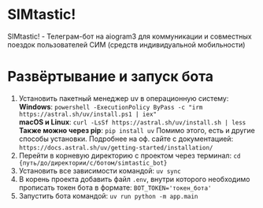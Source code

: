# SIMtastic!
SIMtastic! - Телеграм-бот на aiogram3 для коммуникации и совместных поездок пользователей СИМ (средств индивидуальной мобильности)

# Развёртывание и запуск бота
1. Установить пакетный менеджер uv в операционную систему:  
__Windows__: `powershell -ExecutionPolicy ByPass -c "irm https://astral.sh/uv/install.ps1 | iex"`  
__macOS и Linux__: `curl -LsSf https://astral.sh/uv/install.sh | less`  
__Также можно через pip__: `pip install uv`
Помимо этого, есть и другие способы установки. Подробнее на оф. сайте с документацией: `https://docs.astral.sh/uv/getting-started/installation/`
2. Перейти в корневую директорию с проектом через терминал: `cd {путь/до/директории/c/ботом/simtastic_bot}`
3. Установить все зависимости командой: `uv sync`
4. В корень проекта добавить файл `.env`, внутри которого необходимо прописать токен бота в формате: `BOT_TOKEN='токен_бота'`
5. Запустить бота командой: `uv run python -m app.main`